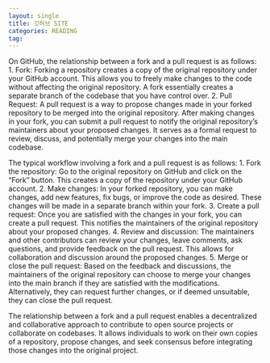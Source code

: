 ```yaml
---
layout: single
title: 깃허브 SITE
categories: READING
tag: 
---
```


On GitHub, the relationship between a fork and a pull request is as follows:
    1. Fork: Forking a repository creates a copy of the original repository under your GitHub account. This allows you to freely make changes to the code without affecting the original repository. A fork essentially creates a separate branch of the codebase that you have control over.
    2. Pull Request: A pull request is a way to propose changes made in your forked repository to be merged into the original repository. After making changes in your fork, you can submit a pull request to notify the original repository’s maintainers about your proposed changes. It serves as a formal request to review, discuss, and potentially merge your changes into the main codebase.

The typical workflow involving a fork and a pull request is as follows:
    1. Fork the repository: Go to the original repository on GitHub and click on the “Fork” button. This creates a copy of the repository under your GitHub account.
    2. Make changes: In your forked repository, you can make changes, add new features, fix bugs, or improve the code as desired. These changes will be made in a separate branch within your fork.
    3. Create a pull request: Once you are satisfied with the changes in your fork, you can create a pull request. This notifies the maintainers of the original repository about your proposed changes.
    4. Review and discussion: The maintainers and other contributors can review your changes, leave comments, ask questions, and provide feedback on the pull request. This allows for collaboration and discussion around the proposed changes.
    5. Merge or close the pull request: Based on the feedback and discussions, the maintainers of the original repository can choose to merge your changes into the main branch if they are satisfied with the modifications. Alternatively, they can request further changes, or if deemed unsuitable, they can close the pull request.

The relationship between a fork and a pull request enables a decentralized and collaborative approach to contribute to open source projects or collaborate on codebases. It allows individuals to work on their own copies of a repository, propose changes, and seek consensus before integrating those changes into the original project.